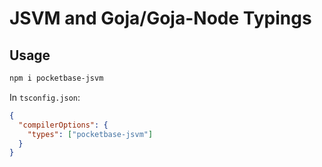 # JSVM and Goja/Goja-Node Typings

## Usage

```bash
npm i pocketbase-jsvm
```

In `tsconfig.json`:

```json
{
  "compilerOptions": {
    "types": ["pocketbase-jsvm"]
  }
}
```
